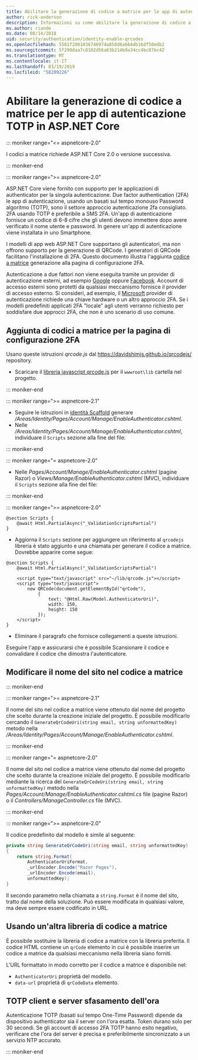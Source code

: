 ```yaml
---
title: Abilitare la generazione di codice a matrice per le app di autenticazione TOTP in ASP.NET Core
author: rick-anderson
description: Informazioni su come abilitare la generazione di codice a matrice per le app di autenticazione TOTP che funzionano con l'autenticazione a due fattori di ASP.NET Core.
ms.author: riande
ms.date: 08/14/2018
uid: security/authentication/identity-enable-qrcodes
ms.openlocfilehash: 5581f2001036746974a858d8a664db16df50edb2
ms.sourcegitcommit: 5f299daa7c8102d56a63b214b9a34cc4bc87bc42
ms.translationtype: MT
ms.contentlocale: it-IT
ms.lasthandoff: 03/19/2019
ms.locfileid: "58209226"
---
```

# <a name="enable-qr-code-generation-for-totp-authenticator-apps-in-aspnet-core"></a>Abilitare la generazione di codice a matrice per le app di autenticazione TOTP in ASP.NET Core

::: moniker range="<= aspnetcore-2.0"

I codici a matrice richiede ASP.NET Core 2.0 o versione successiva.

::: moniker-end

::: moniker range=">= aspnetcore-2.0"

ASP.NET Core viene fornito con supporto per le applicazioni di authenticator per la singola autenticazione. Due factor authentication (2FA) le app di autenticazione, usando un basati sul tempo monouso Password algoritmo (TOTP), sono il settore approccio autenticazione 2fa consigliato. 2FA usando TOTP è preferibile a SMS 2FA. Un'app di autenticazione fornisce un codice di 6-8 cifre che gli utenti devono immettere dopo avere verificato il nome utente e password. In genere un'app di autenticazione viene installata in uno Smartphone.

I modelli di app web ASP.NET Core supportano gli autenticatori, ma non offrono supporto per la generazione di QRCode. I generatori di QRCode facilitano l'installazione di 2FA. Questo documento illustra l'aggiunta [codice a matrice](https://wikipedia.org/wiki/QR_code) generazione alla pagina di configurazione 2FA.

Autenticazione a due fattori non viene eseguita tramite un provider di autenticazione esterni, ad esempio [Google](xref:security/authentication/google-logins) oppure [Facebook](xref:security/authentication/facebook-logins). Account di accesso esterni sono protetti da qualsiasi meccanismo fornisce il provider di accesso esterno. Si consideri, ad esempio, il [Microsoft](xref:security/authentication/microsoft-logins) provider di autenticazione richiede una chiave hardware o un altro approccio 2FA. Se i modelli predefiniti applicati 2FA "locale" agli utenti verranno richiesto per soddisfare due approcci 2FA, che non è uno scenario di uso comune.

## <a name="adding-qr-codes-to-the-2fa-configuration-page"></a>Aggiunta di codici a matrice per la pagina di configurazione 2FA

Usano queste istruzioni *qrcode.js* dal https://davidshimjs.github.io/qrcodejs/ repository.

* Scaricare il [libreria javascript qrcode.js](https://davidshimjs.github.io/qrcodejs/) per il `wwwroot\lib` cartella nel progetto.

::: moniker-end

::: moniker range=">= aspnetcore-2.1"

* Seguire le istruzioni in [identità Scaffold](xref:security/authentication/scaffold-identity) generare */Areas/Identity/Pages/Account/Manage/EnableAuthenticator.cshtml*.
* Nelle */Areas/Identity/Pages/Account/Manage/EnableAuthenticator.cshtml*, individuare il `Scripts` sezione alla fine del file:

::: moniker-end

::: moniker range="= aspnetcore-2.0"

* Nelle *Pages/Account/Manage/EnableAuthenticator.cshtml* (pagine Razor) o *Views/Manage/EnableAuthenticator.cshtml* (MVC), individuare il `Scripts` sezione alla fine del file:

::: moniker-end

::: moniker range=">= aspnetcore-2.0"

```cshtml
@section Scripts {
    @await Html.PartialAsync("_ValidationScriptsPartial")
}
```

* Aggiorna il `Scripts` sezione per aggiungere un riferimento al `qrcodejs` libreria è stato aggiunto e una chiamata per generare il codice a matrice. Dovrebbe apparire come segue:

```cshtml
@section Scripts {
    @await Html.PartialAsync("_ValidationScriptsPartial")

    <script type="text/javascript" src="~/lib/qrcode.js"></script>
    <script type="text/javascript">
        new QRCode(document.getElementById("qrCode"),
            {
                text: "@Html.Raw(Model.AuthenticatorUri)",
                width: 150,
                height: 150
            });
    </script>
}
```

* Eliminare il paragrafo che fornisce collegamenti a queste istruzioni.

Eseguire l'app e assicurarsi che è possibile Scansionare il codice e convalidare il codice che dimostra l'autenticatore.

## <a name="change-the-site-name-in-the-qr-code"></a>Modificare il nome del sito nel codice a matrice

::: moniker-end

::: moniker range=">= aspnetcore-2.1"

Il nome del sito nel codice a matrice viene ottenuto dal nome del progetto che scelto durante la creazione iniziale del progetto. È possibile modificarlo cercando il `GenerateQrCodeUri(string email, string unformattedKey)` metodo nella */Areas/Identity/Pages/Account/Manage/EnableAuthenticator.cshtml*.

::: moniker-end

::: moniker range="= aspnetcore-2.0"

Il nome del sito nel codice a matrice viene ottenuto dal nome del progetto che scelto durante la creazione iniziale del progetto. È possibile modificarlo mediante la ricerca del `GenerateQrCodeUri(string email, string unformattedKey)` metodo nella *Pages/Account/Manage/EnableAuthenticator.cshtml.cs* file (pagine Razor) o il *Controllers/ManageController.cs* file (MVC).

::: moniker-end

::: moniker range=">= aspnetcore-2.0"

Il codice predefinito dal modello è simile al seguente:

```csharp
private string GenerateQrCodeUri(string email, string unformattedKey)
{
    return string.Format(
        AuthenticatorUriFormat,
        _urlEncoder.Encode("Razor Pages"),
        _urlEncoder.Encode(email),
        unformattedKey);
}
```

Il secondo parametro nella chiamata a `string.Format` è il nome del sito, tratto dal nome della soluzione. Può essere modificata in qualsiasi valore, ma deve sempre essere codificato in URL.

## <a name="using-a-different-qr-code-library"></a>Usando un'altra libreria di codice a matrice

È possibile sostituire la libreria di codice a matrice con la libreria preferita. Il codice HTML contiene un `qrCode` elemento in cui è possibile inserire un codice a matrice da qualsiasi meccanismo nella libreria siano forniti.

L'URL formattato in modo corretto per il codice a matrice è disponibile nel:

* `AuthenticatorUri` proprietà del modello.
* `data-url` proprietà di `qrCodeData` elemento.

## <a name="totp-client-and-server-time-skew"></a>TOTP client e server sfasamento dell'ora

Autenticazione TOTP (basati sul tempo One-Time Password) dipende da dispositivo authenticator sia il server con l'ora esatta. Token durano solo per 30 secondi. Se gli account di accesso 2FA TOTP hanno esito negativo, verificare che l'ora del server è precisa e preferibilmente sincronizzato a un servizio NTP accurato.

::: moniker-end
